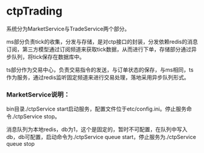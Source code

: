 # ctpTrading

系统分为MarketService与TradeService两个部分。

ms部分负责tick的收集，分发与存储，是对ctp接口的封装，分发依赖redis的消息订阅，第三方模型通过订阅频道来获取tick数据，从而进行下单，存储部分通过异步队列，将tick保存在数据库中。

ts部分作为交易中心，负责交易指令的发送，与订单状态的保存，与ms相同，ts作为服务，通过redis监听固定频道来进行交易处理，落地采用异步队列形式。



###  MarketService说明：
bin目录./ctpService start启动服务，配置文件位于etc/config.ini。停止服务命令./ctpService stop。

消息队列为本地redis，db为1，这个是固定的，暂时不可配置，在队列中写入db，db可配置，启动命令为./ctpService queue start，停止服务为./ctpService queue stop
